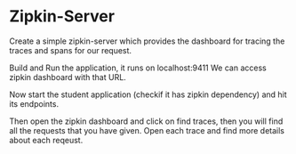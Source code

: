 # Zipkin-Server

Create a simple zipkin-server which provides the dashboard for tracing the traces and spans for our request.

Build and Run the application, it runs on localhost:9411
We can access zipkin dashboard with that URL.

Now start the student application (checkif it has zipkin dependency) and hit its endpoints.

Then open the zipkin dashboard and click on find traces, then you will find all the requests that you have given.
Open each trace and find more details about each reqeust.
